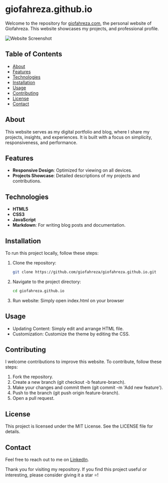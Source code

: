 # giofahreza.github.io

Welcome to the repository for [giofahreza.com](https://giofahreza.com), the personal website of Giofahreza. This website showcases my projects, and professional profile.

![Website Screenshot](https://giofahreza.com/ss_index072024.png)


## Table of Contents
- [About](#about)
- [Features](#features)
- [Technologies](#technologies)
- [Installation](#installation)
- [Usage](#usage)
- [Contributing](#contributing)
- [License](#license)
- [Contact](#contact)

## About
This website serves as my digital portfolio and blog, where I share my projects, insights, and experiences. It is built with a focus on simplicity, responsiveness, and performance.

## Features
- **Responsive Design**: Optimized for viewing on all devices.
- **Projects Showcase**: Detailed descriptions of my projects and contributions.

## Technologies
- **HTML5**
- **CSS3**
- **JavaScript**
- **Markdown**: For writing blog posts and documentation.

## Installation
To run this project locally, follow these steps:

1. Clone the repository:
   ```bash
   git clone https://github.com/giofahreza/giofahreza.github.io.git
2. Navigate to the project directory:
   ```bash
   cd giofahreza.github.io
3. Run website:
   Simply open index.html on your browser

## Usage
- Updating Content: Simply edit and arrange HTML file.
- Customization: Customize the theme by editing the CSS.

## Contributing
I welcome contributions to improve this website. To contribute, follow these steps:
1. Fork the repository.
2. Create a new branch (git checkout -b feature-branch).
3. Make your changes and commit them (git commit -m 'Add new feature').
4. Push to the branch (git push origin feature-branch).
5. Open a pull request.

## License
This project is licensed under the MIT License. See the LICENSE file for details.

## Contact
Feel free to reach out to me on [LinkedIn](https://linkedin.com/in/giofahreza).

Thank you for visiting my repository. If you find this project useful or interesting, please consider giving it a star ⭐️!

